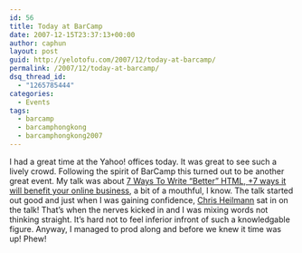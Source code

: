 ```yaml
---
id: 56
title: Today at BarCamp
date: 2007-12-15T23:37:13+00:00
author: caphun
layout: post
guid: http://yelotofu.com/2007/12/today-at-barcamp/
permalink: /2007/12/today-at-barcamp/
dsq_thread_id:
  - "1265785444"
categories:
  - Events
tags:
  - barcamp
  - barcamphongkong
  - barcamphongkong2007
---
```

I had a great time at the Yahoo! offices today. It was great to see such a lively crowd. Following the spirit of BarCamp this turned out to be another great event. My talk was about [7 Ways To Write &#8220;Better&#8221; HTML, +7 ways it will benefit your online business](http://yelotofu.com/presentations/barcamphk2007/), a bit of a mouthful, I know. The talk started out good and just when I was gaining confidence, [Chris Heilmann](http://wait-till-i.com) sat in on the talk! That&#8217;s when the nerves kicked in and I was mixing words not thinking straight. It&#8217;s hard not to feel inferior infront of such a knowledgable figure. Anyway, I managed to prod along and before we knew it time was up! Phew!
